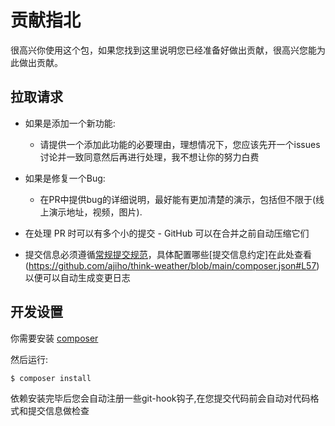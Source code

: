 # 贡献指北

很高兴你使用这个包，如果您找到这里说明您已经准备好做出贡献，很高兴您能为此做出贡献。


## 拉取请求


- 如果是添加一个新功能:

  - 请提供一个添加此功能的必要理由，理想情况下，您应该先开一个issues讨论并一致同意然后再进行处理，我不想让你的努力白费

- 如果是修复一个Bug:

  - 在PR中提供bug的详细说明，最好能有更加清楚的演示，包括但不限于(线上演示地址，视频，图片).

- 在处理 PR 时可以有多个小的提交 - GitHub 可以在合并之前自动压缩它们

- 提交信息必须遵循[常规提交规范](https://conventionalcommits.org)，具体配置哪些[提交信息约定]在此处查看(https://github.com/ajiho/think-weather/blob/main/composer.json#L57)以便可以自动生成变更日志



## 开发设置

你需要安装 [composer](https://getcomposer.org/)

然后运行:

```sh
$ composer install
```

依赖安装完毕后您会自动注册一些git-hook钩子,在您提交代码前会自动对代码格式和提交信息做检查

